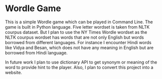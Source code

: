 # Wordle Game

<p>This is a simple Wordle game which can be played in Command Line. The game is built in Python language. Five letter wordset is taken from NLTK courpus dataset. But I plan to use the NY Times Wordle wordset as the NLTK courpus wordset has words that are not only English but words borrowed from different languages. For instance I encounter Hindi words like Vidya and Besan, which does not have any meaning in English but are borrowed from Hindi language.</p>


In future work I plan to use dictionary API to get synonym or meaning of the word to provide hint to the player. Also, I plan to convert this project into a website.

